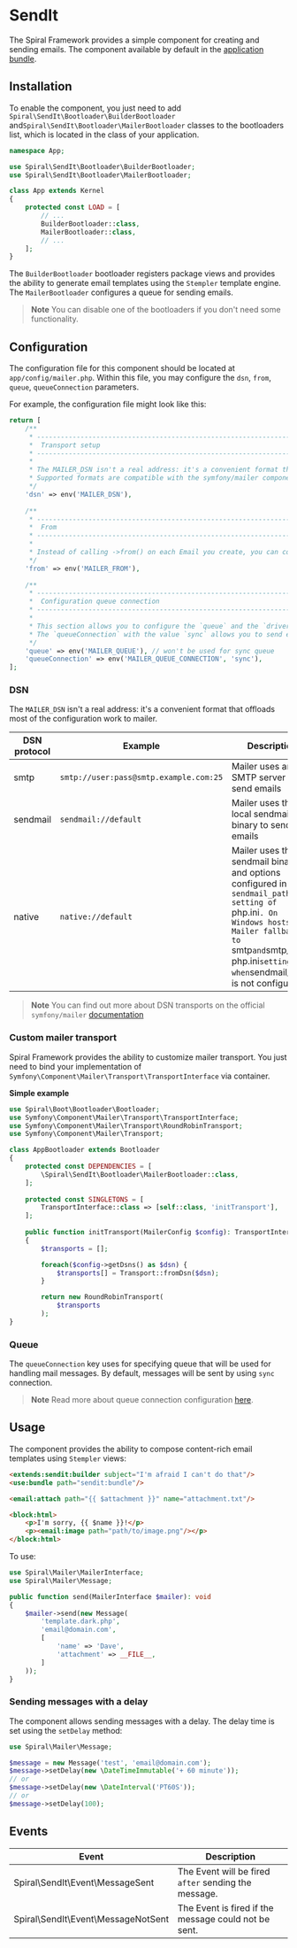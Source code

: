 # SendIt

The Spiral Framework provides a simple component for creating and sending emails. The component available by default in
the [application bundle](https://github.com/spiral/app).

## Installation

To enable the component, you just need to add `Spiral\SendIt\Bootloader\BuilderBootloader`
and`Spiral\SendIt\Bootloader\MailerBootloader`
classes to the bootloaders list, which is located in the class of your application.

```php
namespace App;

use Spiral\SendIt\Bootloader\BuilderBootloader;
use Spiral\SendIt\Bootloader\MailerBootloader;

class App extends Kernel
{
    protected const LOAD = [
        // ...
        BuilderBootloader::class,
        MailerBootloader::class,
        // ...
    ];
}
```

The `BuilderBootloader` bootloader registers package views and provides the ability to generate email templates using
the `Stempler` template engine. The `MailerBootloader` configures a queue for sending emails.

> **Note**
> You can disable one of the bootloaders if you don't need some functionality.

## Configuration

The configuration file for this component should be located at `app/config/mailer.php`. Within this file, you may
configure the `dsn`, `from`, `queue`, `queueConnection` parameters.

For example, the configuration file might look like this:

```php
return [
    /**
     * -------------------------------------------------------------------------
     *  Transport setup
     * -------------------------------------------------------------------------
     * 
     * The MAILER_DSN isn't a real address: it's a convenient format that offloads most of the configuration work to mailer.
     * Supported formats are compatible with the symfony/mailer component. 
     */
    'dsn' => env('MAILER_DSN'),
    
    /**
     * -------------------------------------------------------------------------
     *  From
     * -------------------------------------------------------------------------
     * 
     * Instead of calling ->from() on each Email you create, you can configure this value globally. 
     */
    'from' => env('MAILER_FROM'),
    
    /**
     * -------------------------------------------------------------------------
     *  Configuration queue connection
     * -------------------------------------------------------------------------
     * 
     * This section allows you to configure the `queue` and the `driver` for sending emails.
     * The `queueConnection` with the value `sync` allows you to send emails without using a queue.
     */
    'queue' => env('MAILER_QUEUE'), // won't be used for sync queue
    'queueConnection' => env('MAILER_QUEUE_CONNECTION', 'sync'),
];
```

### DSN

The `MAILER_DSN` isn't a real address: it's a convenient format that offloads most of the configuration work to mailer.

| DSN protocol | Example                                | Description                                                                                                                                                                                                                |
|--------------|----------------------------------------|----------------------------------------------------------------------------------------------------------------------------------------------------------------------------------------------------------------------------|
| smtp         | `smtp://user:pass@smtp.example.com:25` | Mailer uses an SMTP server to send emails                                                                                                                                                                                  |
| sendmail     | `sendmail://default`                   | Mailer uses the local sendmail binary to send emails                                                                                                                                                                       |
| native       | `native://default`                     | Mailer uses the sendmail binary and options configured in the `sendmail_path setting of `php.ini`. On Windows hosts, Mailer fallbacks to `smtp` and `smtp_port` `php.ini` settings when `sendmail_path` is not configured. |


> **Note**
> You can find out more about DSN transports on the
> official `symfony/mailer` [documentation](https://symfony.com/doc/current/mailer.html#using-built-in-transports)

### Custom mailer transport

Spiral Framework provides the ability to customize mailer transport. You just need to bind your implementation of 
`Symfony\Component\Mailer\Transport\TransportInterface` via container.

**Simple example**

```php
use Spiral\Boot\Bootloader\Bootloader;
use Symfony\Component\Mailer\Transport\TransportInterface;
use Symfony\Component\Mailer\Transport\RoundRobinTransport;
use Symfony\Component\Mailer\Transport;

class AppBootloader extends Bootloader
{
    protected const DEPENDENCIES = [
        \Spiral\SendIt\Bootloader\MailerBootloader::class,
    ];
    
    protected const SINGLETONS = [
        TransportInterface::class => [self::class, 'initTransport'],
    ];
    
    public function initTransport(MailerConfig $config): TransportInterface
    {
        $transports = [];

        foreach($config->getDsns() as $dsn) {
            $transports[] = Transport::fromDsn($dsn);
        }

        return new RoundRobinTransport(
            $transports
        );
}


```

### Queue

The `queueConnection` key uses for specifying queue that will be used for handling mail messages. By default, messages 
will be sent by using `sync` connection.

> **Note**
> Read more about queue connection configuration [here](/queue/configuration.md).

## Usage

The component provides the ability to compose content-rich email templates using `Stempler` views:

```html
<extends:sendit:builder subject="I'm afraid I can't do that"/>
<use:bundle path="sendit:bundle"/>

<email:attach path="{{ $attachment }}" name="attachment.txt"/>

<block:html>
    <p>I'm sorry, {{ $name }}!</p>
    <p><email:image path="path/to/image.png"/></p>
</block:html>
```

To use:

```php
use Spiral\Mailer\MailerInterface;
use Spiral\Mailer\Message;

public function send(MailerInterface $mailer): void
{
    $mailer->send(new Message(
        'template.dark.php', 
        'email@domain.com',
        [
            'name' => 'Dave',
            'attachment' => __FILE__,
        ]
    ));
}
```

### Sending messages with a delay

The component allows sending messages with a delay. The delay time is set using the `setDelay` method:

```php
use Spiral\Mailer\Message;

$message = new Message('test', 'email@domain.com');
$message->setDelay(new \DateTimeImmutable('+ 60 minute'));
// or
$message->setDelay(new \DateInterval('PT60S'));
// or
$message->setDelay(100);
```

## Events

| Event                              | Description                                          |
|------------------------------------|------------------------------------------------------|
| Spiral\SendIt\Event\MessageSent    | The Event will be fired `after` sending the message. |
| Spiral\SendIt\Event\MessageNotSent | The Event is fired if the message could not be sent. |
